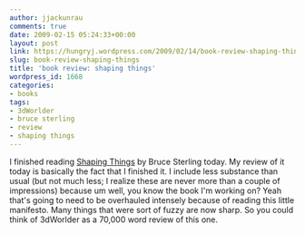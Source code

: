 ```yaml
---
author: jjackunrau
comments: true
date: 2009-02-15 05:24:33+00:00
layout: post
link: https://hungryj.wordpress.com/2009/02/14/book-review-shaping-things/
slug: book-review-shaping-things
title: 'book review: shaping things'
wordpress_id: 1668
categories:
- books
tags:
- 3dWorlder
- bruce sterling
- review
- shaping things
---
```


I finished reading [Shaping Things](http://www.amazon.ca/Shaping-Things-Bruce-Sterling/dp/0262693267/) by Bruce Sterling today. My review of it today is basically the fact that I finished it. I include less substance than usual (but not much less; I realize these are never more than a couple of impressions) because um well, you know the book I'm working on? Yeah that's going to need to be overhauled intensely because of reading this little manifesto. Many things that were sort of fuzzy are now sharp. So you could think of 3dWorlder as a 70,000 word review of this one.
